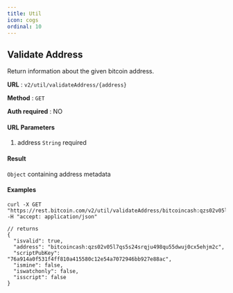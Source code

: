 ```yaml
---
title: Util
icon: cogs
ordinal: 10
---
```


## Validate Address

Return information about the given bitcoin address.

**URL** : `v2/util/validateAddress/{address}`

**Method** : `GET`

**Auth required** : NO

#### URL Parameters

1.  address `String` required

#### Result

`Object` containing address metadata

#### Examples

    curl -X GET "https://rest.bitcoin.com/v2/util/validateAddress/bitcoincash:qzs02v05l7qs5s24srqju498qu55dwuj0cx5ehjm2c" -H "accept: application/json"

    // returns
    {
      "isvalid": true,
      "address": "bitcoincash:qzs02v05l7qs5s24srqju498qu55dwuj0cx5ehjm2c",
      "scriptPubKey": "76a914a0f531f4ff810a415580c12e54a7072946bb927e88ac",
      "ismine": false,
      "iswatchonly": false,
      "isscript": false
    }
